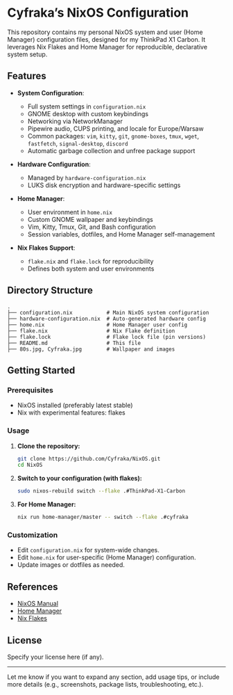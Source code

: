 # Cyfraka’s NixOS Configuration

This repository contains my personal NixOS system and user (Home Manager) configuration files, designed for my ThinkPad X1 Carbon. It leverages Nix Flakes and Home Manager for reproducible, declarative system setup.

## Features

- **System Configuration**:  
  - Full system settings in `configuration.nix`
  - GNOME desktop with custom keybindings
  - Networking via NetworkManager
  - Pipewire audio, CUPS printing, and locale for Europe/Warsaw
  - Common packages: `vim`, `kitty`, `git`, `gnome-boxes`, `tmux`, `wget`, `fastfetch`, `signal-desktop`, `discord`
  - Automatic garbage collection and unfree package support

- **Hardware Configuration**:  
  - Managed by `hardware-configuration.nix`
  - LUKS disk encryption and hardware-specific settings

- **Home Manager**:  
  - User environment in `home.nix`
  - Custom GNOME wallpaper and keybindings
  - Vim, Kitty, Tmux, Git, and Bash configuration
  - Session variables, dotfiles, and Home Manager self-management

- **Nix Flakes Support**:  
  - `flake.nix` and `flake.lock` for reproducibility
  - Defines both system and user environments

## Directory Structure

```
.
├── configuration.nix           # Main NixOS system configuration
├── hardware-configuration.nix  # Auto-generated hardware config
├── home.nix                    # Home Manager user config
├── flake.nix                   # Nix Flake definition
├── flake.lock                  # Flake lock file (pin versions)
├── README.md                   # This file
├── 80s.jpg, Cyfraka.jpg        # Wallpaper and images
```

## Getting Started

### Prerequisites

- NixOS installed (preferably latest stable)
- Nix with experimental features: flakes

### Usage

1. **Clone the repository:**
   ```sh
   git clone https://github.com/Cyfraka/NixOS.git
   cd NixOS
   ```

2. **Switch to your configuration (with flakes):**
   ```sh
   sudo nixos-rebuild switch --flake .#ThinkPad-X1-Carbon
   ```

3. **For Home Manager:**
   ```sh
   nix run home-manager/master -- switch --flake .#cyfraka
   ```

### Customization

- Edit `configuration.nix` for system-wide changes.
- Edit `home.nix` for user-specific (Home Manager) configuration.
- Update images or dotfiles as needed.

## References

- [NixOS Manual](https://nixos.org/manual/nixos/stable/)
- [Home Manager](https://nix-community.github.io/home-manager/)
- [Nix Flakes](https://nixos.wiki/wiki/Flakes)

## License

Specify your license here (if any).

---

Let me know if you want to expand any section, add usage tips, or include more details (e.g., screenshots, package lists, troubleshooting, etc.).
